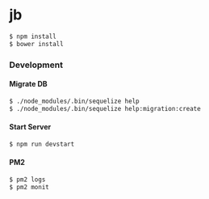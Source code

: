 # jb

```bash
$ npm install
$ bower install
```

### Development

#### Migrate DB

```bash
$ ./node_modules/.bin/sequelize help
$ ./node_modules/.bin/sequelize help:migration:create
```

#### Start Server

```bash
$ npm run devstart
```

#### PM2

```bash
$ pm2 logs
$ pm2 monit
```
